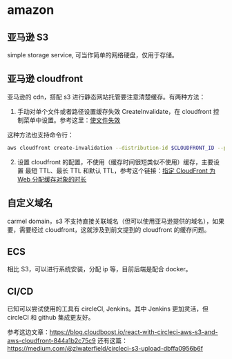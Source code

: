 # amazon

## 亚马逊 S3

simple storage service, 可当作简单的网络硬盘，仅用于存储。

## 亚马逊 cloudfront 

亚马逊的 cdn，搭配 s3 进行静态网站托管要注意清楚缓存。有两种方法：

1. 手动对单个文件或者路径设置缓存失效 CreateInvalidate，在 cloudfront 控制菜单中设置。参考这里：[使文件失效](https://docs.aws.amazon.com/zh_cn/AmazonCloudFront/latest/DeveloperGuide/Invalidation.html)

这种方法也支持命令行：

```bash
aws cloudfront create-invalidation --distribution-id $CLOUDFRONT_ID --paths /dining.html /housekeeping.html /shopping.html /index.html
```

2. 设置 cloudfront 的配置，不使用（缓存时间很短类似不使用）缓存，主要设置 最短 TTL、最长 TTL 和默认 TTL，参考这个链接：[指定 CloudFront 为 Web 分配缓存对象的时长](https://docs.aws.amazon.com/zh_cn/AmazonCloudFront/latest/DeveloperGuide/Expiration.html#ExpirationDownloadDist)

## 自定义域名

carmel domain，s3 不支持直接关联域名（但可以使用亚马逊提供的域名），如果要，需要经过 cloudfront，这就涉及到前文提到的 cloudfront 的缓存问题。

## ECS 

相比 S3，可以进行系统安装，分配 ip 等，目前后端是配合 docker。

## CI/CD

已知可以尝试使用的工具有 circleCI, Jenkins。其中 Jenkins 更加灵活，但 circleCI 和 github 集成更友好。

参考这边文章：https://blog.cloudboost.io/react-with-circleci-aws-s3-and-aws-cloudfront-844a1b2c75c9
还有这篇：https://medium.com/@zlwaterfield/circleci-s3-upload-dbffa0956b6f
